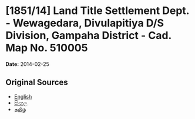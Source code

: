 # [1851/14] Land Title Settlement Dept. - Wewagedara, Divulapitiya D/S Division, Gampaha District - Cad. Map No. 510005

**Date:** 2014-02-25

## Original Sources

- [English](https://documents.gov.lk/view/extra-gazettes/2014/2/1851-14_E.pdf)
- [සිංහල](https://documents.gov.lk/view/extra-gazettes/2014/2/1851-14_S.pdf)
- [தமிழ்](https://documents.gov.lk/view/extra-gazettes/2014/2/1851-14_T.pdf)

